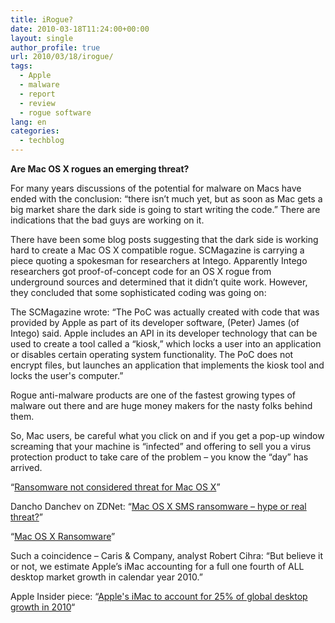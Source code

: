 ```yaml
---
title: iRogue?
date: 2010-03-18T11:24:00+00:00
layout: single
author_profile: true
url: 2010/03/18/irogue/
tags:
  - Apple
  - malware
  - report
  - review
  - rogue software
lang: en
categories: 
  - techblog
---
```

**Are Mac OS X rogues an emerging threat?**

For many years discussions of the potential for malware on Macs have ended with the conclusion: “there isn’t much yet, but as soon as Mac gets a big market share the dark side is going to start writing the code.” There are indications that the bad guys are working on it.

There have been some blog posts suggesting that the dark side is working hard to create a Mac OS X compatible rogue. SCMagazine is carrying a piece quoting a spokesman for researchers at Intego. Apparently Intego researchers got proof-of-concept code for an OS X rogue from underground sources and determined that it didn’t quite work. However, they concluded that some sophisticated coding was going on:

The SCMagazine wrote: “The PoC was actually created with code that was provided by Apple as part of its developer software, (Peter) James (of Intego) said. Apple includes an API in its developer technology that can be used to create a tool called a “kiosk,” which locks a user into an application or disables certain operating system functionality. The PoC does not encrypt files, but launches an application that implements the kiosk tool and locks the user's computer.”

Rogue anti-malware products are one of the fastest growing types of malware out there and are huge money makers for the nasty folks behind them.

So, Mac users, be careful what you click on and if you get a pop-up window screaming that your machine is “infected” and offering to sell you a virus protection product to take care of the problem – you know the “day” has arrived.

“[Ransomware not considered threat for Mac OS X](http://www.scmagazineus.com/ransomware-not-considered-threat-for-mac-os-x/article/165919/)”

Dancho Danchev on ZDNet: “[Mac OS X SMS ransomware – hype or real threat?](http://blogs.zdnet.com/security/?p=5731&tag=col1;post-5731)”

“[Mac OS X Ransomware](http://ithreats.net/2010/03/16/mac-os-x-ransomware/)”

Such a coincidence – Caris & Company, analyst Robert Cihra: “But believe it or not, we estimate Apple’s iMac accounting for a full one fourth of ALL desktop market growth in calendar year 2010.”

Apple Insider piece: “[Apple's iMac to account for 25% of global desktop growth in 2010](http://www.appleinsider.com/articles/10/03/17/apples_imac_to_account_for_25_of_global_desktop_growth_in_2010.html)“
